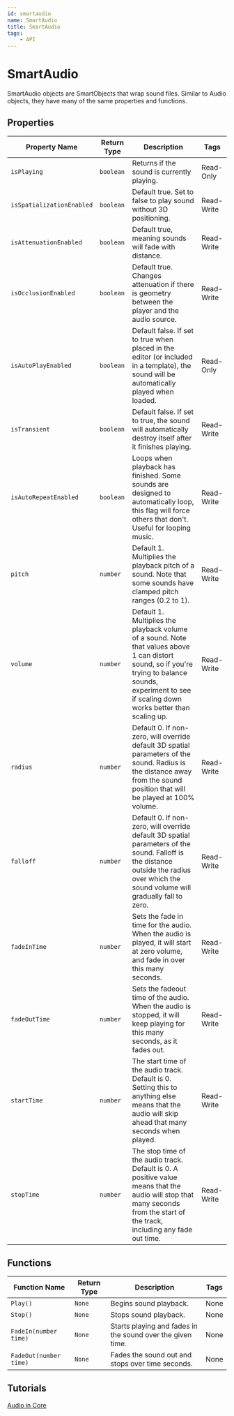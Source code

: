 ```yaml
---
id: smartaudio
name: SmartAudio
title: SmartAudio
tags:
    - API
---
```


# SmartAudio

SmartAudio objects are SmartObjects that wrap sound files. Similar to Audio objects, they have many of the same properties and functions.

## Properties

| Property Name | Return Type | Description | Tags |
| -------- | ----------- | ----------- | ---- |
| `isPlaying` | `boolean` | Returns if the sound is currently playing. | Read-Only |
| `isSpatializationEnabled` | `boolean` | Default true. Set to false to play sound without 3D positioning. | Read-Write |
| `isAttenuationEnabled` | `boolean` | Default true, meaning sounds will fade with distance. | Read-Write |
| `isOcclusionEnabled` | `boolean` | Default true. Changes attenuation if there is geometry between the player and the audio source. | Read-Write |
| `isAutoPlayEnabled` | `boolean` | Default false. If set to true when placed in the editor (or included in a template), the sound will be automatically played when loaded. | Read-Only |
| `isTransient` | `boolean` | Default false. If set to true, the sound will automatically destroy itself after it finishes playing. | Read-Write |
| `isAutoRepeatEnabled` | `boolean` | Loops when playback has finished. Some sounds are designed to automatically loop, this flag will force others that don't. Useful for looping music. | Read-Write |
| `pitch` | `number` | Default 1. Multiplies the playback pitch of a sound. Note that some sounds have clamped pitch ranges (0.2 to 1). | Read-Write |
| `volume` | `number` | Default 1. Multiplies the playback volume of a sound. Note that values above 1 can distort sound, so if you're trying to balance sounds, experiment to see if scaling down works better than scaling up. | Read-Write |
| `radius` | `number` | Default 0. If non-zero, will override default 3D spatial parameters of the sound. Radius is the distance away from the sound position that will be played at 100% volume. | Read-Write |
| `falloff` | `number` | Default 0. If non-zero, will override default 3D spatial parameters of the sound. Falloff is the distance outside the radius over which the sound volume will gradually fall to zero. | Read-Write |
| `fadeInTime` | `number` | Sets the fade in time for the audio. When the audio is played, it will start at zero volume, and fade in over this many seconds. | Read-Write |
| `fadeOutTime` | `number` | Sets the fadeout time of the audio. When the audio is stopped, it will keep playing for this many seconds, as it fades out. | Read-Write |
| `startTime` | `number` | The start time of the audio track. Default is 0. Setting this to anything else means that the audio will skip ahead that many seconds when played. | Read-Write |
| `stopTime` | `number` | The stop time of the audio track. Default is 0. A positive value means that the audio will stop that many seconds from the start of the track, including any fade out time. | Read-Write |

## Functions

| Function Name | Return Type | Description | Tags |
| -------- | ----------- | ----------- | ---- |
| `Play()` | `None` | Begins sound playback. | None |
| `Stop()` | `None` | Stops sound playback. | None |
| `FadeIn(number time)` | `None` | Starts playing and fades in the sound over the given time. | None |
| `FadeOut(number time)` | `None` | Fades the sound out and stops over time seconds. | None |

## Tutorials

[Audio in Core](../references/ui.md)
